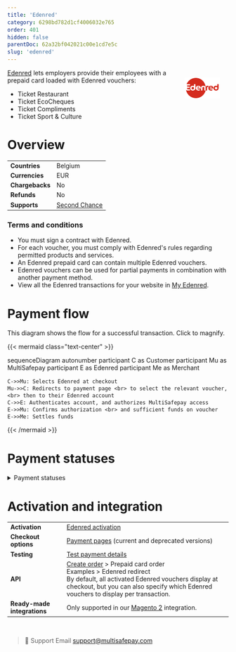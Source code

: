 ```yaml
---
title: 'Edenred'
category: 6298bd782d1cf4006032e765
order: 401
hidden: false
parentDoc: 62a32bf042021c00e1cd7e5c
slug: 'edenred'
---
```


<img src="https://raw.githubusercontent.com/MultiSafepay/docs/master/static/logo/Payment_methods/edenred.svg" width="80" align="right" style="margin: 20px 20px 20px 30px; max-height: 75px"/>

[Edenred](https://www.edenred.be/nl) lets employers provide their employees with a prepaid card loaded with Edenred vouchers:  

- Ticket Restaurant
- Ticket EcoCheques
- Ticket Compliments
- Ticket Sport & Culture

# Overview

|   |   |
|---|---|
| **Countries**  | Belgium  | 
| **Currencies** | EUR  | 
| **Chargebacks** | No | 
| **Refunds** | No |
| **Supports** | [Second Chance](/second-chance/) |

### Terms and conditions
  
- You must sign a contract with Edenred.
- For each voucher, you must comply with Edenred's rules regarding permitted products and services. 
- An Edenred prepaid card can contain multiple Edenred vouchers.
- Edenred vouchers can be used for partial payments in combination with another payment method.
- View all the Edenred transactions for your website in [My Edenred](https://myedenred.be).

# Payment flow

This diagram shows the flow for a successful transaction. Click to magnify.

{{< mermaid class="text-center" >}}

sequenceDiagram
    autonumber
    participant C as Customer
    participant Mu as MultiSafepay
    participant E as Edenred
    participant Me as Merchant

    C->>Mu: Selects Edenred at checkout
    Mu->>C: Redirects to payment page <br> to select the relevant voucher, <br> then to their Edenred account
    C->>E: Authenticates account, and authorizes MultiSafepay access
    E->>Mu: Confirms authorization <br> and sufficient funds on voucher
    E->>Me: Settles funds

{{< /mermaid >}}

# Payment statuses  

<details id="payment-statuses">
<summary>Payment statuses</summary>
<br>

**Order status:** Changes as the customer's order with you progresses towards shipment (independent of payment)

**Transaction status:** Changes as the funds progress towards settlement in your account balance

For more information, see [Payment statuses](/payment-statuses/).

| Description | Order status | Transaction status |
|---|---|---|
| For partial payment with another method: The customer has been redirected to their bank. | Initialized | Initialized |
| MultiSafepay has collected payment. | Completed | Completed |

</details>

# Activation and integration

| | |
|---|---|
| **Activation** | [Edenred activation](/payment-methods/#edenred) |
| **Checkout options** | [Payment pages](/payment-pages/) (current and deprecated versions) |
| **Testing** | [Test payment details](/testing/#banking-methods) |
| **API** | [Create order](https://docs-api.multisafepay.com/reference/createorder) > Prepaid card order <br> Examples > Edenred redirect <br> By default, all activated Edenred vouchers display at checkout, but you can also specify which Edenred vouchers to display per transaction. |
| **Ready-made integrations** | Only supported in our [Magento 2](/magento-2/) integration. |
<br>

> 💬  Support
> Email <support@multisafepay.com>